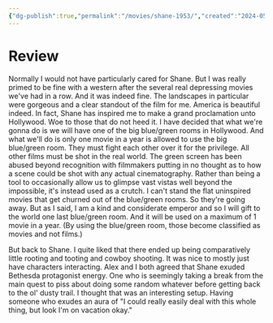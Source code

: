 ```yaml
---
{"dg-publish":true,"permalink":"/movies/shane-1953/","created":"2024-05-24","updated":"2024-06-03"}
---
```



# Review

Normally I would not have particularly cared for Shane. But I was really primed to be fine with a western after the several real depressing movies we've had in a row. And it was indeed fine. The landscapes in particular were gorgeous and a clear standout of the film for me. America is beautiful indeed. In fact, Shane has inspired me to make a grand proclamation unto Hollywood. Woe to those that do not heed it. I have decided that what we're gonna do is we will have one of the big blue/green rooms in Hollywood. And what we'll do is only one movie in a year is allowed to use the big blue/green room. They must fight each other over it for the privilege. All other films must be shot in the real world. The green screen has been abused beyond recognition with filmmakers putting in no thought as to how a scene could be shot with any actual cinematography. Rather than being a tool to occasionally allow us to glimpse vast vistas well beyond the impossible, it's instead used as a crutch. I can't stand the flat uninspired movies that get churned out of the blue/green rooms. So they're going away. But as I said, I am a kind and considerate emperor and so I will gift to the world one last blue/green room. And it will be used on a maximum of 1 movie in a year. (By using the blue/green room, those become classified as movies and not films.)

But back to Shane. I quite liked that there ended up being comparatively little rooting and tooting and cowboy shooting. It was nice to mostly just have characters interacting. Alex and I both agreed that Shane exuded Bethesda protagonist energy. One who is seemingly taking a break from the main quest to piss about doing some random whatever before getting back to the ol' dusty trail. I thought that was an interesting setup. Having someone who exudes an aura of "I could really easily deal with this whole thing, but look I'm on vacation okay."
